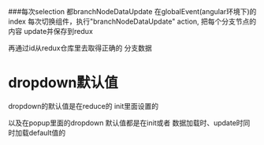 ###每次selection 都branchNodeDataUpdate
在globalEvent(angular环境下)的index
每次切换组件，执行"branchNodeDataUpdate" action,
把每个分支节点的内容 update并保存到redux

再通过id从redux仓库里去取得正确的 分支数据



# dropdown默认值
dropdown的默认值是在reduce的 init里面设置的

以及在popup里面的dropdown 默认值都是在init或者 数据加载时、update时同时加载default值的
    
